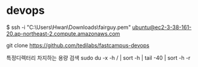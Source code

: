 # devops
$ ssh -i "C:\Users\Hwan\Downloads\fairguy.pem" ubuntu@ec2-3-38-161-20.ap-northeast-2.compute.amazonaws.com

git clone https://github.com/tedilabs/fastcampus-devops


특정디렉터리 차지하는 용량 검색
sudo du -x -h / | sort -h | tail -40 | sort -h -r